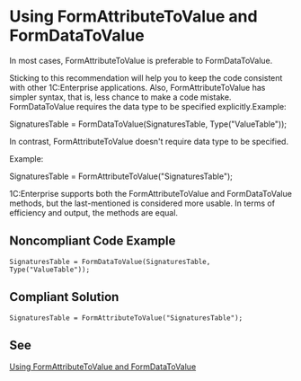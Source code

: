 # Using FormAttributeToValue and FormDataToValue

In most cases, FormAttributeToValue is preferable to FormDataToValue. 

Sticking to this recommendation will help you to keep the code consistent with other 1C:Enterprise applications. Also, 
FormAttributeToValue has simpler syntax, that is, less chance to make a code mistake. 
FormDataToValue requires the data type to be specified explicitly.Example:

SignaturesTable = FormDataToValue(SignaturesTable, Type("ValueTable"));

In contrast, FormAttributeToValue doesn't require data type to be specified. 

Example:

SignaturesTable = FormAttributeToValue("SignaturesTable");

1C:Enterprise supports both the FormAttributeToValue and FormDataToValue methods, 
but the last-mentioned is considered more usable. In terms of efficiency and output, the methods are equal.

## Noncompliant Code Example

```bsl
SignaturesTable = FormDataToValue(SignaturesTable, Type("ValueTable"));
```

## Compliant Solution

```bsl
SignaturesTable = FormAttributeToValue("SignaturesTable");
```

## See
[Using FormAttributeToValue and FormDataToValue](https://kb.1ci.com/1C_Enterprise_Platform/Guides/Developer_Guides/1C_Enterprise_Development_Standards/Code_conventions/Using_applied_objects_and_universal_value_collections/Using_FormAttributeToValue_and_FormDataToValue)
